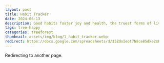 ```yaml
---
layout: post
title: Habit Tracker 
date: 2024-06-13
description: Good habits foster joy and health, the truest forms of living wealth.
tags: tree-happy
categories: treeforest
thumbnail: assets/img/blog/1_habit_tracker.webp
redirect: https://docs.google.com/spreadsheets/d/13ZdsIeot7N8ce85dke2xPmYQLBrQxZxCxjutSsXqAI0/edit?usp=sharing
---
```


Redirecting to another page.
